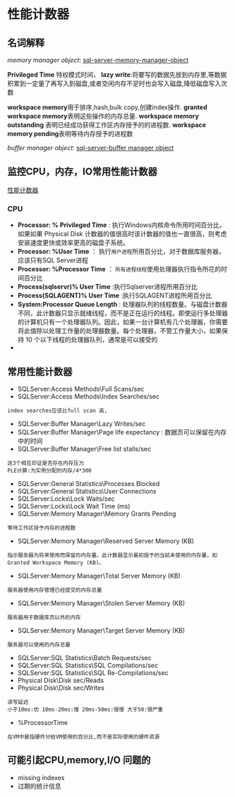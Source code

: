# 性能计数器


## 名词解释

*memory manager object*: [sql-server-memory-manager-object](https://docs.microsoft.com/en-us/sql/relational-databases/performance-monitor/sql-server-memory-manager-object?view=sql-server-ver15)

**Privileged Time** 特权模式时间，
**lazy write**:将要写的数据先放到内存里,等数据积累到一定量了再写入到磁盘,或者空闲内存不足时也会写入磁盘,降低磁盘写入次数

**workspace memory**用于排序,hash,bulk copy,创建index操作.
**granted workspace memory**表明这些操作的内存总量.
**workspace memory outstanding** 表明已经成功获得工作区内存授予的的进程数.
**workspace memory pending**表明等待内存授予的进程数

*buffer manager object*: [sql-server-buffer manager object](https://docs.microsoft.com/en-us/sql/relational-databases/performance-monitor/sql-server-buffer-manager-object?view=sql-server-ver15)

## 监控CPU，内存，IO常用性能计数器
[性能计数器](https://docs.microsoft.com/zh-cn/sql/relational-databases/performance-monitor/monitor-resource-usage-system-monitor?view=sql-server-ver15
)
### CPU
- **Processor: % Privileged Time** : 执行Windows内核命令所用时间百分比，如果如果 Physical Disk 计数器的值很高时该计数器的值也一直很高，则考虑安装速度更快或效率更高的磁盘子系统。
- **Processor: %User Time** ： 执行`用户进程`所用百分比，对于数据库服务器，应该只有SQL Server进程
- **Processor: %Processor Time** ： `所有进程线程`使用处理器执行指令所花的时间百分比
- **Process(sqlservr)\% User Time** :执行Sqlserver进程所用百分比
- **Process(SQLAGENT)\% User Time** :执行SQLAGENT进程所用百分比
- **System:Processor Queue Length** : 处理器队列的线程数量。与磁盘计数器不同，此计数器只显示就绪线程，而不是正在运行的线程。即使运行多处理器的计算机只有一个处理器队列。因此，如果一台计算机有几个处理器，你需要将此值除以处理工作量的处理器数量。每个处理器，不管工作量大小，如果保持 10 个以下线程的处理器队列，通常是可以接受的
- 


## 常用性能计数器

+ SQLServer:Access Methods\Full Scans/sec
+ SQLServer:Access Methods\Index Searches/sec

```
index searches应该比full scan 高,
```

+ SQLServer:Buffer Manager\Lazy Writes/sec
+ SQLServer:Buffer Manager\Page life expectancy : 数据页可以保留在内存中的时间
+ SQLServer:Buffer Manager\Free list stalls/sec
```
这3个相互印证是否存在内存压力
PLE计算:为实例分配的内存/4*300
```
+ SQLServer:General Statistics\Processes Blocked
+ SQLServer:General Statistics\User Connections
+ SQLServer:Locks\Lock Waits/sec
+ SQLServer:Locks\Lock Wait Time (ms)
+ SQLServer:Memory Manager\Memory Grants Pending
```
等待工作区授予内存的进程数
```
+ SQLServer:Memory Manager\Reserved Server Memory (KB)
```
指示服务器为将来使用而保留的内存量。此计数器显示最初授予的当前未使用的内存量，如Granted Workspace Memory (KB)。
```
+ SQLServer:Memory Manager\Total Server Memory (KB)
```
服务器使用内存管理已经提交的内存总量
```
+ SQLServer:Memory Manager\Stolen Server Memory (KB)
```
服务器用于数据库页以外的内存
```
+ SQLServer:Memory Manager\Target Server Memory (KB)
```
服务器可以使用的内存总量
```
+ SQLServer:SQL Statistics\Batch Requests/sec
+ SQLServer:SQL Statistics\SQL Compilations/sec
+ SQLServer:SQL Statistics\SQL Re-Compilations/sec
+ Physical Disk\Disk sec/Reads
+ Physical Disk\Disk sec/Writes
```
读写延迟
小于10ms:优 10ms-20ms:慢 20ms-50ms:很慢 大于50:很严重
```
+ %ProcessorTime
```
在VM中是指硬件分给VM使用的百分比,而不是实际使用的硬件资源
```
## 可能引起CPU,memory,I/O 问题的

+ missing indexes
+ 过期的统计信息

### 
